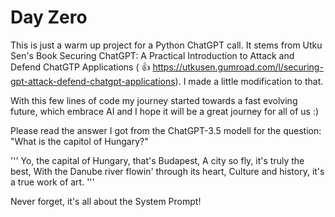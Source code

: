 # Day Zero

This is just a warm up project for a Python ChatGPT call. It stems from Utku Sen's Book Securing ChatGPT: A Practical Introduction to Attack and Defend ChatGTP Applications ( :+1: https://utkusen.gumroad.com/l/securing-gpt-attack-defend-chatgpt-applications). I made a little modification to that. 

With this few lines of code my journey started towards a fast evolving future, which embrace AI and I hope it will be a great journey for all of us :)

Please read the answer I got from the ChatGPT-3.5 modell for the question: "What is the capitol of Hungary?"

'''
Yo, the capital of Hungary, that's Budapest,
A city so fly, it's truly the best,
With the Danube river flowin' through its heart,
Culture and history, it's a true work of art.
'''

Never forget, it's all about the System Prompt! 
